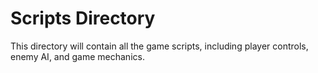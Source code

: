 # Scripts Directory
This directory will contain all the game scripts, including player controls, enemy AI, and game mechanics.
